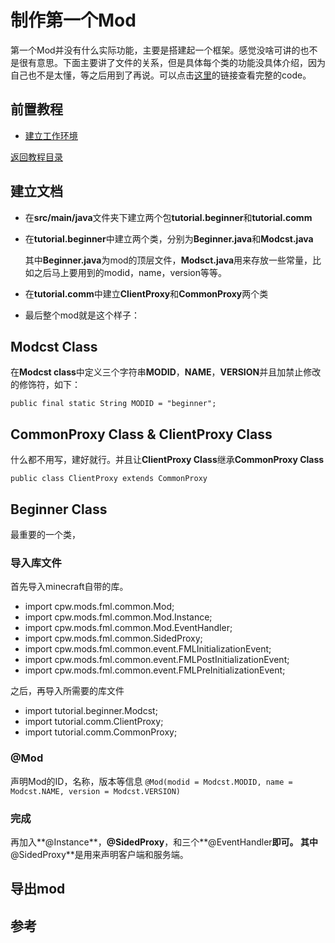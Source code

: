 # 制作第一个Mod
第一个Mod并没有什么实际功能，主要是搭建起一个框架。感觉没啥可讲的也不是很有意思。下面主要讲了文件的关系，但是具体每个类的功能没具体介绍，因为自己也不是太懂，等之后用到了再说。可以点击[这里](https://github.com/biyue111/Minecraft1.7.10-moding-tutorial/tree/master/src/main/java/tutorial)的链接查看完整的code。

## 前置教程
* [建立工作环境](/Document/SetupEnvironment.md/)

[返回教程目录](Readme.md)

## 建立文档
* 在**src/main/java**文件夹下建立两个包**tutorial.beginner**和**tutorial.comm**

* 在**tutorial.beginner**中建立两个类，分别为**Beginner.java**和**Modcst.java**

	其中**Beginner.java**为mod的顶层文件，**Modsct.java**用来存放一些常量，比如之后马上要用到的modid，name，version等等。
* 在**tutorial.comm**中建立**ClientProxy**和**CommonProxy**两个类

* 最后整个mod就是这个样子：



## Modcst Class
在**Modcst class**中定义三个字符串**MODID**，**NAME**，**VERSION**并且加禁止修改的修饰符，如下：

`public final static String MODID = "beginner";`

## CommonProxy Class & ClientProxy Class
什么都不用写，建好就行。并且让**ClientProxy Class**继承**CommonProxy Class**

`public class ClientProxy extends CommonProxy`

## Beginner Class
最重要的一个类，

### 导入库文件
首先导入minecraft自带的库。

* import cpw.mods.fml.common.Mod;
* import cpw.mods.fml.common.Mod.Instance;
* import cpw.mods.fml.common.Mod.EventHandler;
* import cpw.mods.fml.common.SidedProxy;
* import cpw.mods.fml.common.event.FMLInitializationEvent;
* import cpw.mods.fml.common.event.FMLPostInitializationEvent;
* import cpw.mods.fml.common.event.FMLPreInitializationEvent;

之后，再导入所需要的库文件

* import tutorial.beginner.Modcst;
* import tutorial.comm.ClientProxy;
* import tutorial.comm.CommonProxy;

### @Mod
声明Mod的ID，名称，版本等信息
`@Mod(modid = Modcst.MODID, name = Modcst.NAME, version = Modcst.VERSION)`

### 完成
再加入**@Instance**，**@SidedProxy**，和三个**@EventHandler**即可。
其中**@SidedProxy**是用来声明客户端和服务端。

## 导出mod

## 参考
